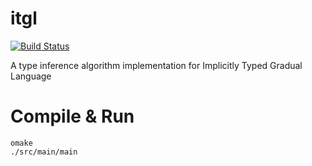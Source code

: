# itgl

[![Build Status](https://travis-ci.org/ymyzk/itgl.svg?branch=master)](https://travis-ci.org/ymyzk/itgl)

A type inference algorithm implementation for Implicitly Typed Gradual Language

# Compile & Run
```shell
omake
./src/main/main
```
